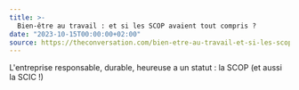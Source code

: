 ```yaml
---
title: >-
  Bien-être au travail : et si les SCOP avaient tout compris ?
date: "2023-10-15T00:00:00+02:00"
source: https://theconversation.com/bien-etre-au-travail-et-si-les-scop-avaient-tout-compris-208770
---
```


L'entreprise responsable, durable, heureuse a un statut : la SCOP (et aussi la SCIC !)